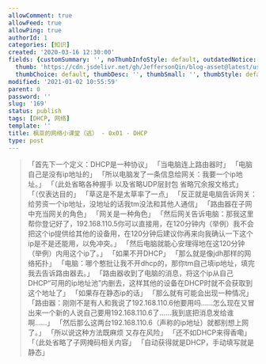 ```yaml
---
allowComment: true
allowFeed: true
allowPing: true
authorId: 1
categories: [知识]
created: '2020-03-16 12:30:00'
fields: {customSummary: '', noThumbInfoStyle: default, outdatedNotice: 'no', reprint: standard,
  thumb: 'https://cdn.jsdelivr.net/gh/JeffersonQin/blog-asset@latest/usr/uploads/bg/network.png',
  thumbChoice: default, thumbDesc: '', thumbSmall: '', thumbStyle: default}
modified: '2021-01-02 10:55:59'
parent: 0
password: ''
slug: '169'
status: publish
tags: [DHCP, 网络]
template: ''
title: 枫亚的网络小课堂（逃） - 0x01 - DHCP
type: post
---
```

> 「首先下一个定义：DHCP是一种协议」
> 「当电脑连上路由器时」
> 「电脑自己是没有ip地址的」
> 「所以电脑发了一条信息给网关：我要一个ip地址。」
> 「（此处省略各种握手 以及省略UDP层封包 省略冗余报文格式」
> 「（仅表达目的」
> 「草这是不是太草率了一点」
> 「反正就是电脑告诉网关：给劳资一个ip地址，没地址的话我tm没法和其他人通信」
> 「路由器在子网中充当网关的角色」
> 「网关是一种角色」
> 「然后网关告诉电脑：那我这里帮你登记好了，192.168.110.5你可以直接用，在120分钟内（举例）我不会把这个ip提供给其他的设备用，在120分钟后建议你再来向我确认一下这个ip是不是还能用，以免冲突。」
> 「然后电脑就能心安理得地在这120分钟（举例）内用这个ip了。」
> 「如果不开DHCP」
> 「那么就是像jdh那样的网络拓扑」
> 「电脑：哪个憨批让我不开dhcp的，那你tm自己填ip地址，填完我去告诉路由器去。」
> 「路由器收到了电脑的消息，将这个ip从自己DHCP“可用的ip地址池”内删去，这样其他的设备在DHCP时就不会获取到这个地址了」
> 「如果存在静态ip的话」
> 「那么就有可能会出现一种情况」
> 「路由器：刚刚不是有人和我说了192.168.110.6他要用吗……怎么现在又冒出来一个新的人说自己要用192.168.110.6了……我到底把消息发给谁啊……」
> 「然后那么这两台192.168.110.6（声称的ip地址）就都别想上网了。」
> 「所以说这种方法既麻烦 又存在风险」
> 「还不如DHCP来得香嘞」
> 「（此处省略了子网掩码相关内容」
> 「自动获得就是DHCP，手动填写就是静态」

